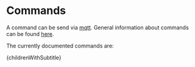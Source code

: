 # Commands

A command can be send via [mqtt](../../../protocols/rest.md).
General information about commands can be found [here](general.md).

The currently documented commands are:

{childrenWithSubtitle}
